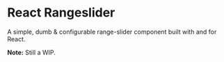 # React Rangeslider
A simple, dumb & configurable range-slider component built with and for React.

**Note:** Still a WIP.
